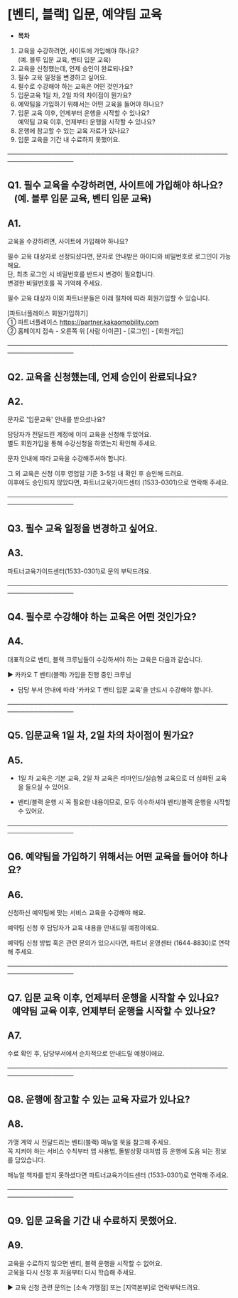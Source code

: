 # [벤티, 블랙] 입문, 예약팀 교육

* **목차**

1. 교육을 수강하려면, 사이트에 가입해야 하나요?   
   (예. 블루 입문 교육, 벤티 입문 교육)
2. 교육을 신청했는데, 언제 승인이 완료되나요?
3. 필수 교육 일정을 변경하고 싶어요.
4. 필수로 수강해야 하는 교육은 어떤 것인가요?
5. 입문교육 1일 차, 2일 차의 차이점이 뭔가요?
6. 예약팀을 가입하기 위해서는 어떤 교육을 들어야 하나요?
7. 입문 교육 이후, 언제부터 운행을 시작할 수 있나요?  
   예약팀 교육 이후, 언제부터 운행을 시작할 수 있나요?
8. 운행에 참고할 수 있는 교육 자료가 있나요?
9. 입문 교육을 기간 내 수료하지 못했어요.

─────────────────────────────────────────────────────────────────

**Q1. 필수 교육을 수강하려면, 사이트에 가입해야 하나요?      (예. 블루 입문 교육, 벤티 입문 교육)**
-----------------------------------------------------------------

**A1.**
-------

교육을 수강하려면, 사이트에 가입해야 하나요?

필수 교육 대상자로 선정되셨다면, 문자로 안내받은 아이디와 비밀번호로 로그인이 가능해요.   
단, 최초 로그인 시 비밀번호를 반드시 변경이 필요합니다.   
변경한 비밀번호를 꼭 기억해 주세요.

필수 교육 대상자 이외 파트너분들은 아래 절차에 따라 회원가입할 수 있습니다.

[파트너플레이스 회원가입하기]   
① 파트너플레이스 https://partner.kakaomobility.com   
② 홈페이지 접속 - 오른쪽 위 [사람 아이콘] - [로그인] - [회원가입]

─────────────────────────────────────────────────────────────────

**Q2. 교육을 신청했는데, 언제 승인이 완료되나요?**
--------------------------------

**A2.**
-------

문자로 '입문교육' 안내를 받으셨나요?

담당자가 전달드린 계정에 이미 교육을 신청해 두었어요.   
별도 회원가입을 통해 수강신청을 하였는지 확인해 주세요.

문자 안내에 따라 교육을 수강해주셔야 합니다.

그 외 교육은 신청 이후 영업일 기준 3-5일 내 확인 후 승인해 드려요.   
이후에도 승인되지 않았다면, 파트너교육가이드센터 (1533-0301)으로 연락해 주세요.

─────────────────────────────────────────────────────────────────

**Q3. 필수 교육 일정을 변경하고 싶어요.**
---------------------------

**A3.**
-------

파트너교육가이드센터(1533-0301)로 문의 부탁드려요.

─────────────────────────────────────────────────────────────────

**Q4. 필수로 수강해야 하는 교육은 어떤 것인가요?**
--------------------------------

**A4.**
-------

대표적으로 벤티, 블랙 크루님들이 수강하셔야 하는 교육은 다음과 같습니다.

▶ 카카오 T 벤티(블랙) 가입을 진행 중인 크루님   
- 담당 부서 안내에 따라 '카카오 T 벤티 입문 교육'을 반드시 수강해야 합니다.

─────────────────────────────────────────────────────────────────

**Q5. 입문교육 1일 차, 2일 차의 차이점이 뭔가요?**
----------------------------------

**A5.**
-------

- 1일 차 교육은 기본 교육, 2일 차 교육은 리마인드/실습형 교육으로 더 심화된 교육을 들으실 수 있어요.

- 벤티/블랙 운행 시 꼭 필요한 내용이므로, 모두 이수하셔야 벤티/블랙 운행을 시작할 수 있어요.

─────────────────────────────────────────────────────────────────

**Q6. 예약팀을 가입하기 위해서는 어떤 교육을 들어야 하나요?**
--------------------------------------

**A6.**
-------

신청하신 예약팀에 맞는 서비스 교육을 수강해야 해요.

예약팀 신청 후 담당자가 교육 내용을 안내드릴 예정이에요.

예약팀 신청 방법 혹은 관련 문의가 있으시다면, 파트너 운영센터 (1644-8830)로 연락해 주세요.

─────────────────────────────────────────────────────────────────

**Q7. 입문 교육 이후, 언제부터 운행을 시작할 수 있나요?       예약팀 교육 이후, 언제부터 운행을 시작할 수 있나요?**
--------------------------------------------------------------------------

**A7.**
-------

수료 확인 후, 담당부서에서 순차적으로 안내드릴 예정이에요.

─────────────────────────────────────────────────────────────────

**Q8. 운행에 참고할 수 있는 교육 자료가 있나요?**
--------------------------------

**A8.**
-------

가맹 계약 시 전달드리는 벤티(블랙) 매뉴얼 북을 참고해 주세요.   
꼭 지켜야 하는 서비스 수칙부터 앱 사용법, 돌발상황 대처법 등 운행에 도움 되는 정보를 담았습니다.

매뉴얼 책자를 받지 못하셨다면 파트너교육가이드센터 (1533-0301)로 연락해 주세요.

─────────────────────────────────────────────────────────────────

**Q9. 입문 교육을 기간 내 수료하지 못했어요.**
------------------------------

**A9.**
-------

교육을 수료하지 않으면 벤티, 블랙 운행을 시작할 수 없어요.   
교육을 다시 신청 후 처음부터 다시 학습해 주세요.

▶ 교육 신청 관련 문의는 [소속 가맹점] 또는 [지역본부]로 연락부탁드려요.